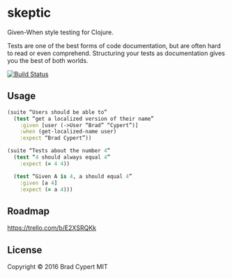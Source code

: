 # skeptic

Given-When style testing for Clojure.

Tests are one of the best forms of code documentation, but are often hard to read or even comprehend. Structuring your tests as documentation gives you the best of both worlds.

[![Build Status](https://travis-ci.org/bradcypert/Skeptic.svg?branch=master)](https://travis-ci.org/bradcypert/Skeptic)

## Usage
```clojure
(suite “Users should be able to”
  (test “get a localized version of their name”     
    :given [user (->User “Brad” “Cypert”)]
    :when (get-localized-name user)
    :expect “Brad Cypert”))

(suite “Tests about the number 4”
  (test “4 should always equal 4”
    :expect (= 4 4))

  (test “Given A is 4, a should equal 4”
    :given [a 4]
    :expect (= a 4)))
```
## Roadmap
https://trello.com/b/E2XSRQKk

## License

Copyright © 2016 Brad Cypert
MIT
